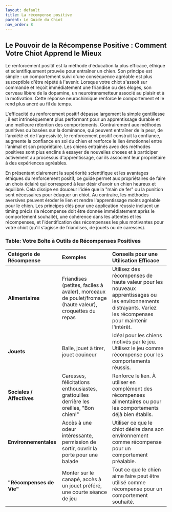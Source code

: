 ```yaml
---
layout: default
title: La récompense positive
parent: Le Guide du Chiot
nav_order: 8
---
```


## **Le Pouvoir de la Récompense Positive : Comment Votre Chiot Apprend le Mieux**

Le renforcement positif est la méthode d'éducation la plus efficace, éthique et scientifiquement prouvée pour entraîner un chien. Son principe est simple : un comportement suivi d'une conséquence agréable est plus susceptible d'être répété à l'avenir. Lorsque votre chiot s'assoit sur commande et reçoit immédiatement une friandise ou des éloges, son cerveau libère de la dopamine, un neurotransmetteur associé au plaisir et à la motivation. Cette réponse neurochimique renforce le comportement et le rend plus ancré au fil du temps.

L'efficacité du renforcement positif dépasse largement la simple gentillesse ; il est intrinsèquement plus performant pour un apprentissage durable et une meilleure rétention des comportements. Contrairement aux méthodes punitives ou basées sur la dominance, qui peuvent entraîner de la peur, de l'anxiété et de l'agressivité, le renforcement positif construit la confiance, augmente la confiance en soi du chien et renforce le lien émotionnel entre l'animal et son propriétaire. Les chiens entraînés avec des méthodes positives sont plus enclins à essayer de nouvelles choses et à participer activement au processus d'apprentissage, car ils associent leur propriétaire à des expériences agréables.

En présentant clairement la supériorité scientifique et les avantages éthiques du renforcement positif, ce guide permet aux propriétaires de faire un choix éclairé qui correspond à leur désir d'avoir un chien heureux et équilibré. Cela dissipe en douceur l'idée que la "main de fer" ou la punition sont nécessaires pour éduquer un chiot. Au contraire, les méthodes aversives peuvent éroder le lien et rendre l'apprentissage moins agréable pour le chien. Les principes clés pour une application réussie incluent un timing précis (la récompense doit être donnée immédiatement après le comportement souhaité), une cohérence dans les attentes et les récompenses, et l'identification des récompenses les plus motivantes pour votre chiot (qu'il s'agisse de friandises, de jouets ou de caresses).

### **Table: Votre Boîte à Outils de Récompenses Positives**

| Catégorie de Récompense | Exemples | Conseils pour une Utilisation Efficace |
| :--- | :--- | :--- |
| **Alimentaires** | Friandises (petites, faciles à avaler), morceaux de poulet/fromage (haute valeur), croquettes du repas | Utilisez des récompenses de haute valeur pour les nouveaux apprentissages ou les environnements distrayants. Variez les récompenses pour maintenir l'intérêt. |
| **Jouets** | Balle, jouet à tirer, jouet couineur | Idéal pour les chiens motivés par le jeu. Utilisez le jeu comme récompense pour les comportements réussis. |
| **Sociales / Affectives** | Caresses, félicitations enthousiastes, grattouilles derrière les oreilles, "Bon chien\!" | Renforce le lien. À utiliser en complément des récompenses alimentaires ou pour les comportements déjà bien établis. |
| **Environnementales** | Accès à une odeur intéressante, permission de sortir, ouvrir la porte pour une balade | Utiliser ce que le chiot désire dans son environnement comme récompense pour un comportement préalable. |
| **"Récompenses de Vie"** | Monter sur le canapé, accès à un jouet préféré, une courte séance de jeu | Tout ce que le chien aime faire peut être utilisé comme récompense pour un comportement souhaité. | 